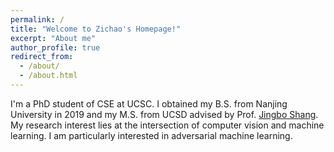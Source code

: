 ```yaml
---
permalink: /
title: "Welcome to Zichao's Homepage!"
excerpt: "About me"
author_profile: true
redirect_from: 
  - /about/
  - /about.html
---
```



I'm a PhD student of CSE at UCSC. I obtained my B.S. from Nanjing University in 2019 and my M.S. from UCSD advised by Prof. [Jingbo Shang](https://shangjingbo1226.github.io01/). My research interest lies at the intersection of computer vision and machine learning. I am particularly interested in adversarial machine learning.

<!-- ## Research Interests

I'm broadly interested in Data Mining Problems and Applications:
- Text Mining, Information Extraction, and Natural Language Processing
- Structured Mining in Large-Scale Text-Rich Networks
- Understanding and Improving Deep Neural Networks
- Interdisciplinary Applications (e.g., Biomedical, IoT, ...)

Most of my research projects focus on (1) developing principled data-driven approaches with light human effort and (2) building effective and robust machine learning models in an efficient way. -->




